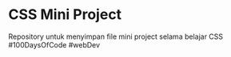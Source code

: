 # CSS Mini Project

Repository untuk menyimpan file mini project selama belajar CSS
#100DaysOfCode #webDev
